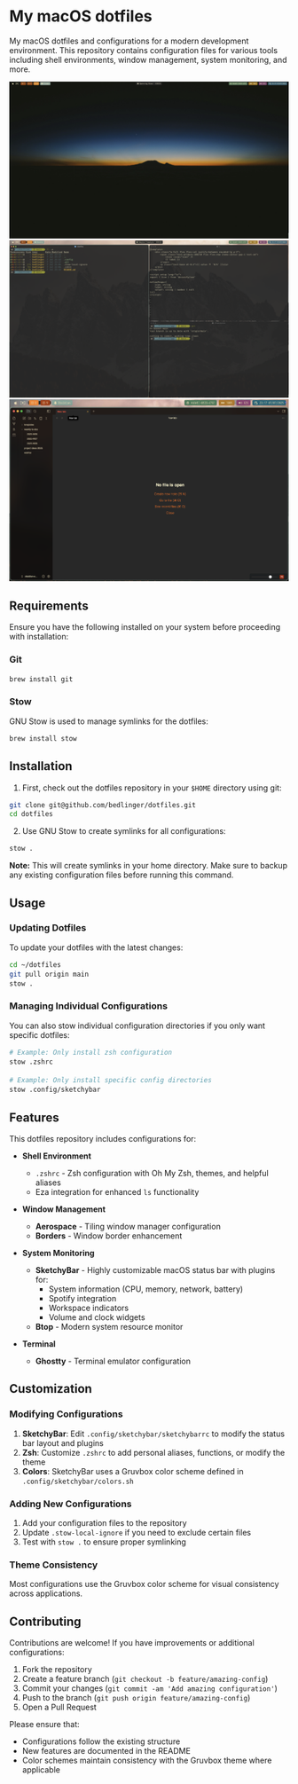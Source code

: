 # My macOS dotfiles

My macOS dotfiles and configurations for a modern development environment. This repository contains configuration files for various tools including shell environments, window management, system monitoring, and more.

![main screen wallpaper](./main_screen_wp.png)
![main screen](./main_screen.png)
![secondary screen](./secondary_screen.png)

## Requirements

Ensure you have the following installed on your system before proceeding with installation:

### Git

```bash
brew install git
```

### Stow

GNU Stow is used to manage symlinks for the dotfiles:

```bash
brew install stow
```

## Installation

1. First, check out the dotfiles repository in your `$HOME` directory using git:

```bash
git clone git@github.com/bedlinger/dotfiles.git
cd dotfiles
```

2. Use GNU Stow to create symlinks for all configurations:

```bash
stow .
```

**Note:** This will create symlinks in your home directory. Make sure to backup any existing configuration files before running this command.

## Usage

### Updating Dotfiles

To update your dotfiles with the latest changes:

```bash
cd ~/dotfiles
git pull origin main
stow .
```

### Managing Individual Configurations

You can also stow individual configuration directories if you only want specific dotfiles:

```bash
# Example: Only install zsh configuration
stow .zshrc

# Example: Only install specific config directories
stow .config/sketchybar
```

## Features

This dotfiles repository includes configurations for:

- **Shell Environment**
  - `.zshrc` - Zsh configuration with Oh My Zsh, themes, and helpful aliases
  - Eza integration for enhanced `ls` functionality

- **Window Management**
  - **Aerospace** - Tiling window manager configuration
  - **Borders** - Window border enhancement

- **System Monitoring**
  - **SketchyBar** - Highly customizable macOS status bar with plugins for:
    - System information (CPU, memory, network, battery)
    - Spotify integration
    - Workspace indicators
    - Volume and clock widgets
  - **Btop** - Modern system resource monitor

- **Terminal**
  - **Ghostty** - Terminal emulator configuration

## Customization

### Modifying Configurations

1. **SketchyBar**: Edit `.config/sketchybar/sketchybarrc` to modify the status bar layout and plugins
2. **Zsh**: Customize `.zshrc` to add personal aliases, functions, or modify the theme
3. **Colors**: SketchyBar uses a Gruvbox color scheme defined in `.config/sketchybar/colors.sh`

### Adding New Configurations

1. Add your configuration files to the repository
2. Update `.stow-local-ignore` if you need to exclude certain files
3. Test with `stow .` to ensure proper symlinking

### Theme Consistency

Most configurations use the Gruvbox color scheme for visual consistency across applications.

## Contributing

Contributions are welcome! If you have improvements or additional configurations:

1. Fork the repository
2. Create a feature branch (`git checkout -b feature/amazing-config`)
3. Commit your changes (`git commit -am 'Add amazing configuration'`)
4. Push to the branch (`git push origin feature/amazing-config`)
5. Open a Pull Request

Please ensure that:
- Configurations follow the existing structure
- New features are documented in the README
- Color schemes maintain consistency with the Gruvbox theme where applicable
